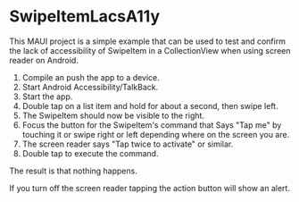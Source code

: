 # SwipeItemLacsA11y
This MAUI project is a simple example that can be used to test and confirm the lack of accessibility of SwipeItem in a CollectionView when using screen reader on Android.


1. Compile an push the app to a device.
2. Start Android Accessibility/TalkBack.
3. Start the app.
4. Double tap on a list item and hold for about a second, then swipe left.
5. The SwipeItem should now be visible to the right.
6. Focus the button for the SwipeItem's command that Says "Tap me" by touching it or swipe right or left depending where on the screen you are.
7. The screen reader says "Tap twice to activate" or similar.
8. Double tap to execute the command.

The result is that nothing happens.

If you turn off the screen reader tapping the action button will show an alert.